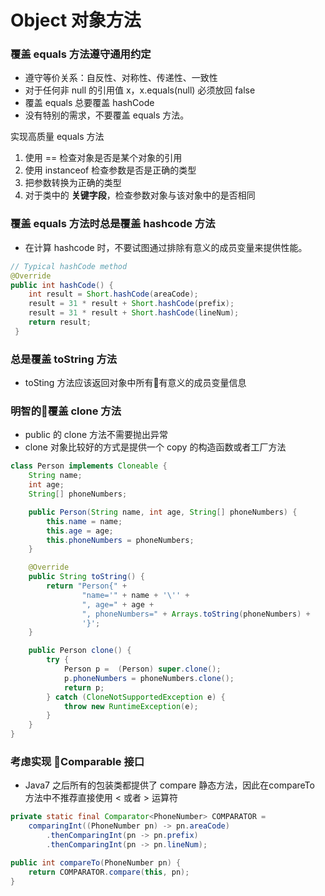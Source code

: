# Object 对象方法
<!-- toc -->

### 覆盖 equals 方法遵守通用约定
* 遵守等价关系：自反性、对称性、传递性、一致性
* 对于任何非 null 的引用值 x，x.equals(null) 必须放回 false
* 覆盖 equals 总要覆盖 hashCode
* 没有特别的需求，不要覆盖 equals 方法。

实现高质量 equals 方法
1. 使用 == 检查对象是否是某个对象的引用
2. 使用 instanceof 检查参数是否是正确的类型
3. 把参数转换为正确的类型
4. 对于类中的 **关键字段**，检查参数对象与该对象中的是否相同

### 覆盖 equals 方法时总是覆盖 hashcode 方法
* 在计算 hashcode 时，不要试图通过排除有意义的成员变量来提供性能。

```java
// Typical hashCode method
@Override
public int hashCode() {
    int result = Short.hashCode(areaCode);
    result = 31 * result + Short.hashCode(prefix);
    result = 31 * result + Short.hashCode(lineNum);
    return result;
 }
```

### 总是覆盖 toString 方法
* toSting 方法应该返回对象中所有有意义的成员变量信息

### 明智的覆盖 clone 方法
* public 的 clone 方法不需要抛出异常
* clone 对象比较好的方式是提供一个 copy 的构造函数或者工厂方法

```java
class Person implements Cloneable {
    String name;
    int age;
    String[] phoneNumbers;

    public Person(String name, int age, String[] phoneNumbers) {
        this.name = name;
        this.age = age;
        this.phoneNumbers = phoneNumbers;
    }

    @Override
    public String toString() {
        return "Person{" +
                "name='" + name + '\'' +
                ", age=" + age +
                ", phoneNumbers=" + Arrays.toString(phoneNumbers) +
                '}';
    }

    public Person clone() {
        try {
            Person p =  (Person) super.clone();
            p.phoneNumbers = phoneNumbers.clone();
            return p;
        } catch (CloneNotSupportedException e) {
            throw new RuntimeException(e);
        }
    }
}
```

### 考虑实现 Comparable 接口
* Java7 之后所有的包装类都提供了 compare 静态方法，因此在compareTo 方法中不推荐直接使用 < 或者 > 运算符

```java
private static final Comparator<PhoneNumber> COMPARATOR =
    comparingInt((PhoneNumber pn) -> pn.areaCode)
        .thenComparingInt(pn -> pn.prefix)
        .thenComparingInt(pn -> pn.lineNum);

public int compareTo(PhoneNumber pn) {
    return COMPARATOR.compare(this, pn);
}
```
